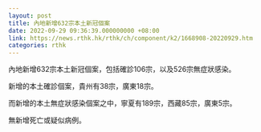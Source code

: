 ```yaml
---
layout: post
title: 內地新增632宗本土新冠個案
date: 2022-09-29 09:36:39.000000000 +08:00
link: https://news.rthk.hk/rthk/ch/component/k2/1668908-20220929.htm
categories: rthk
---
```


內地新增632宗本土新冠個案，包括確診106宗，以及526宗無症狀感染。

新增的本土確診個案，貴州有38宗，廣東18宗。

而新增的本土無症狀感染個案之中，寧夏有189宗，西藏85宗，廣東5宗。

無新增死亡或疑似病例。
